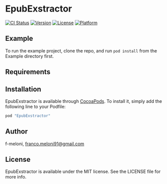 # EpubExstractor

[![CI Status](http://img.shields.io/travis/f-meloni/EpubExstractor.svg?style=flat)](https://travis-ci.org/f-meloni/EpubExstractor)
[![Version](https://img.shields.io/cocoapods/v/EpubExstractor.svg?style=flat)](http://cocoapods.org/pods/EpubExstractor)
[![License](https://img.shields.io/cocoapods/l/EpubExstractor.svg?style=flat)](http://cocoapods.org/pods/EpubExstractor)
[![Platform](https://img.shields.io/cocoapods/p/EpubExstractor.svg?style=flat)](http://cocoapods.org/pods/EpubExstractor)

## Example

To run the example project, clone the repo, and run `pod install` from the Example directory first.

## Requirements

## Installation

EpubExstractor is available through [CocoaPods](http://cocoapods.org). To install
it, simply add the following line to your Podfile:

```ruby
pod "EpubExstractor"
```

## Author

f-meloni, franco.meloni91@gmail.com

## License

EpubExstractor is available under the MIT license. See the LICENSE file for more info.
